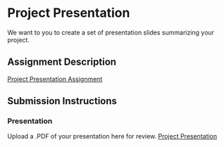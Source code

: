 # Project Presentation
We want to you to create a set of presentation slides summarizing your project.

## Assignment Description
[Project Presentation Assignment](https://education.launchcode.org/liftoff/modules/assignments/project-presentation)

## Submission Instructions

### Presentation
Upload a .PDF of your presentation here for review.
[Project Presentation](https://github.com/LaunchCodeLiftoffProjects/jane-group2/blob/main/P6-Project_Presentation/Box%20Presentation.pdf)
